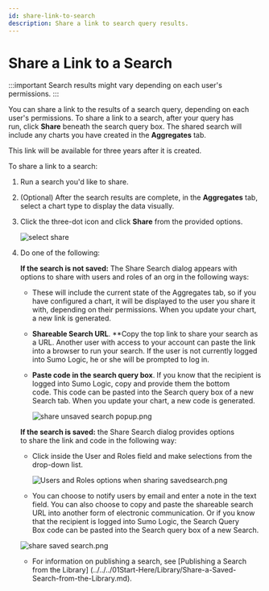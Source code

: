 ```yaml
---
id: share-link-to-search
description: Share a link to search query results.
---
```


# Share a Link to a Search

:::important
Search results might vary depending on each user's permissions.
:::

You can share a link to the results of a search query, depending on each user's permissions. To share a link to a search, after your query has run, click **Share** beneath the search query box. The shared search will include any charts you have created in the **Aggregates** tab. 

This link will be available for three years after it is created. 

To share a link to a search:

1.  Run a search you'd like to share.
2.  (Optional) After the search results are complete, in the **Aggregates** tab, select a chart type to display the data visually. 
3.  Click the three-dot icon and click **Share** from the provided options.   

    ![select share](/img/search/get-started-search/search-basics/share-search-link/select-share.png)

4.  Do one of the following:

    **If the search is not saved:** The Share Search dialog appears with options to share with users and roles of an org in the following
    ways:
    
    * These will include the current state of the Aggregates tab, so if you have configured a chart, it will be displayed to the user you share it with, depending on their permissions. When you update your chart, a new link is generated.
    * **Shareable Search URL**. **Copy the top link to share your search as a URL. Another user with access to your account can paste the link into a browser to run your search. If the user is not currently logged into Sumo Logic, he or she will be prompted to log in.
    * **Paste code in the search query box**. If you know that the recipient is logged into Sumo Logic, copy and provide them the bottom code. This code can be pasted into the Search query box of a new Search tab. When you update your chart, a new code is generated.  
  
        ![share unsaved search popup.png](/img/search/get-started-search/search-basics/share-search-link/share-unsaved-search-popup.png)

    **If the search is saved:** the Share Search dialog provides options to share the link and code in the following way:  
    
    * Click inside the User and Roles field and make selections from the drop-down list.

        ![Users and Roles options when sharing savedsearch.png](/img/search/get-started-search/search-basics/share-search-link/user-role-options.png)

    * You can choose to notify users by email and enter a note in the text field. You can also choose to copy and paste the shareable search URL into another form of electronic communication. Or if you know that the recipient is logged into Sumo Logic, the Search Query Box code can be pasted into the Search query box of a new Search.

    ![share saved search.png](/img/search/get-started-search/search-basics/share-search-link/share-saved-search.png)
    
    * For information on publishing a search, see [Publishing a Search from the Library] (../../../01Start-Here/Library/Share-a-Saved-Search-from-the-Library.md).
